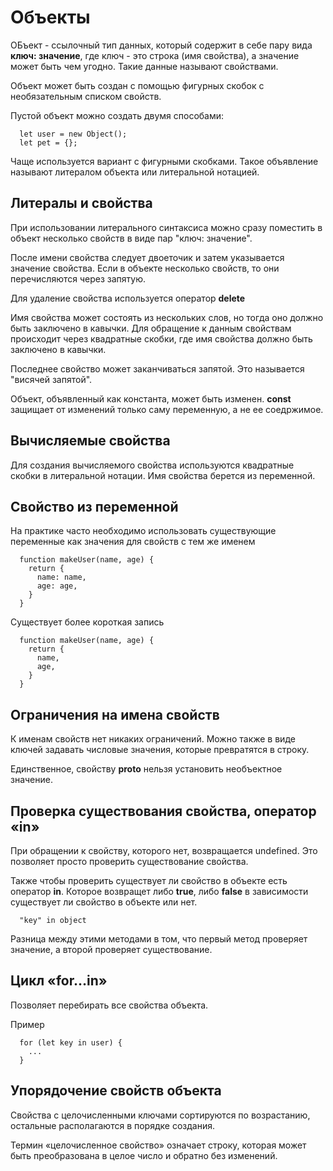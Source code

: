 # Объекты

ОБъект - ссылочный тип данных, который содержит в себе пару вида **ключ: значение**, где ключ - это строка (имя свойства), а значение может быть чем угодно. Такие данные называют свойствами.

Объект может быть создан с помощью фигурных скобок с необязательным списком свойств. 

Пустой объект можно создать двумя способами:

```
  let user = new Object();
  let pet = {};
```

Чаще используется вариант с фигурными скобками. Такое объявление называют литералом объекта или литеральной нотацией.

## Литералы и свойства

При использовании литерального синтаксиса можно сразу поместить в объект несколько свойств в виде пар "ключ: значение".

После имени свойства следует двоеточик и затем указывается значение свойства. Если в объекте несколько свойств, то они перечисляются через запятую.

Для удаление свойства используется оператор **delete**

Имя свойства может состоять из нескольких слов, но тогда оно должно быть заключено в кавычки. Для обращение к данным свойствам происходит через квадратные скобки, где имя свойства должно быть заключено в кавычки.

Последнее свойство может заканчиваться запятой. Это называется "висячей запятой".

Объект, объявленный как константа, может быть изменен. **const** защищает от изменений только саму переменную, а не ее соедржимое.

## Вычисляемые свойства

Для создания вычисляемого свойства используются квадратные скобки в литеральной нотации. Имя свойства берется из переменной.

## Свойство из переменной

На практике часто необходимо использовать существующие переменные как значения для свойств с тем же именем

```
  function makeUser(name, age) {
    return {
      name: name,
      age: age,
    }
  }
```

Существует более короткая запись

```
  function makeUser(name, age) {
    return {
      name,
      age,
    }
  }
```

## Ограничения на имена свойств

К именам свойств нет никаких ограничений. Можно также в виде ключей задавать числовые значения, которые превратятся в строку.

Единственное, свойству **__proto__** нельзя установить необъектное значение.

## Проверка существования свойства, оператор «in»

При обращении к свойству, которого нет, возвращается undefined. Это позволяет просто проверить существование свойства.

Также чтобы проверить существует ли свойство в объекте есть оператор **in**. Которое возвращет либо **true**, либо **false** в зависимости существует ли свойство в объекте или нет.

```
  "key" in object
```

Разница между этими методами в том, что первый метод проверяет значение, а второй проверяет существование.

## Цикл «for…in»

Позволяет перебирать все свойства объекта.

Пример

```
  for (let key in user) { 
    ...
  }
```

## Упорядочение свойств объекта

Свойства с целочисленными ключами сортируются по возрастанию, остальные располагаются в порядке создания. 

Термин «целочисленное свойство» означает строку, которая может быть преобразована в целое число и обратно без изменений.